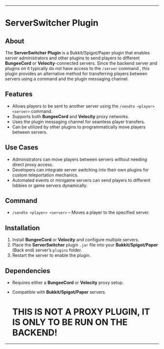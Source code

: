 
---

# ServerSwitcher Plugin  

## About  
The **ServerSwitcher Plugin** is a Bukkit/Spigot/Paper plugin that enables server administrators and other plugins to send players to different **BungeeCord** or **Velocity**-connected servers. Since the backend server and plugins on it typically do not have access to the `/server` command , this plugin provides an alternative method for transferring players between servers using a command and the plugin messaging channel.  

## Features  
- Allows players to be sent to another server using the `/sendto <player> <server>` command.  
- Supports both **BungeeCord** and **Velocity** proxy networks.  
- Uses the plugin messaging channel for seamless player transfers.  
- Can be utilized by other plugins to programmatically move players between servers.  

## Use Cases  
- Administrators can move players between servers without needing direct proxy access.  
- Developers can integrate server switching into their own plugins for custom teleportation mechanics.  
- Automated events or minigame servers can send players to different lobbies or game servers dynamically.  

## Command  
- `/sendto <player> <server>` – Moves a player to the specified server.  

## Installation  
1. Install **BungeeCord** or **Velocity** and configure multiple servers.  
2. Place the **ServerSwitcher** plugin `.jar` file into your **Bukkit/Spigot/Paper** (Back end) server’s `plugins` folder.  
3. Restart the server to enable the plugin.  

## Dependencies  
- Requires either a **BungeeCord** or **Velocity** proxy setup.  
- Compatible with **Bukkit/Spigot/Paper** servers.

  # THIS IS NOT A PROXY PLUGIN, IT IS ONLY TO BE RUN ON THE BACKEND!

---
